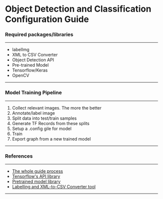 # Object Detection and Classification Configuration Guide

### Required packages/libraries
---
- labelImg 
- XML to CSV Converter
- Object Detection API
- Pre-trained Model
- Tensorflow/Keras
- OpenCV
---

### Model Training Pipeline
---
1. Collect relevant images. The more the better
2. Annotate/label image 
3. Split data into test/train samples
4. Generate TF Records from these splits
5. Setup a .config gile for model
6. Train
7. Export graph from a new trained model
---


### References
---
- [The whole guide process](https://pythonprogramming.net/custom-objects-tracking-tensorflow-object-detection-api-tutorial/)
- [Tensorflow's API library](https://github.com/tensorflow/models/tree/master/research/object_detection)
- [Pretrained model library](https://github.com/tensorflow/models/blob/master/research/object_detection/g3doc/detection_model_zoo.md)
- [Labelling and XML-to-CSV Converter tool](https://github.com/datitran/raccoon_dataset)
---



